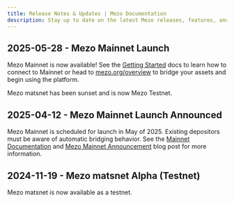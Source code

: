 ```yaml
---
title: Release Notes & Updates | Mezo Documentation
description: Stay up to date on the latest Mezo releases, features, and improvements.
---
```


## 2025-05-28 - Mezo Mainnet Launch

Mezo Mainnet is now available! See the [Getting Started](https:/mezo.org/docs/users/getting-started/connect) docs to learn how to connect to Mainnet or head to [mezo.org/overview](https://mezo.org/overview) to bridge your assets and begin using the platform.

Mezo matsnet has been sunset and is now Mezo Testnet.

## 2025-04-12 - Mezo Mainnet Launch Announced

Mezo Mainnet is scheduled for launch in May of 2025. Existing depositors must be aware of automatic bridging behavior. See the [Mainnet Documentation](/docs/users/mainnet) and [Mezo Mainnet Announcement](https://blog.mezo.org/) blog post for more information.

## 2024-11-19 - Mezo matsnet Alpha (Testnet)

Mezo matsnet is now available as a testnet.

